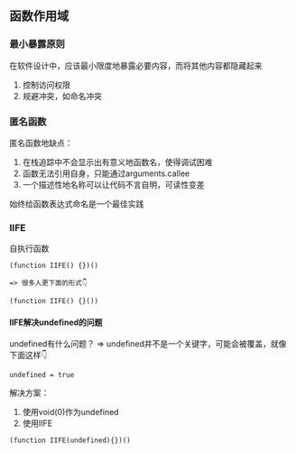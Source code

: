 ## 函数作用域
### 最小暴露原则
在软件设计中，应该最小限度地暴露必要内容，而将其他内容都隐藏起来   
1. 控制访问权限
2. 规避冲突，如命名冲突   

### 匿名函数
匿名函数地缺点：
1. 在栈追踪中不会显示出有意义地函数名，使得调试困难
2. 函数无法引用自身，只能通过arguments.callee
3. 一个描述性地名称可以让代码不言自明，可读性变差   

始终给函数表达式命名是一个最佳实践

### IIFE
自执行函数
```
(function IIFE() {})()

=> 很多人更下面的形式👇

(function IIFE() {}())
```

#### IIFE解决undefined的问题
undefined有什么问题？ => undefined并不是一个关键字，可能会被覆盖，就像下面这样👇
```
undefined = true
```   

解决方案：
1. 使用void(0)作为undefined
2. 使用IIFE   

```
(function IIFE(undefined){})()
```

